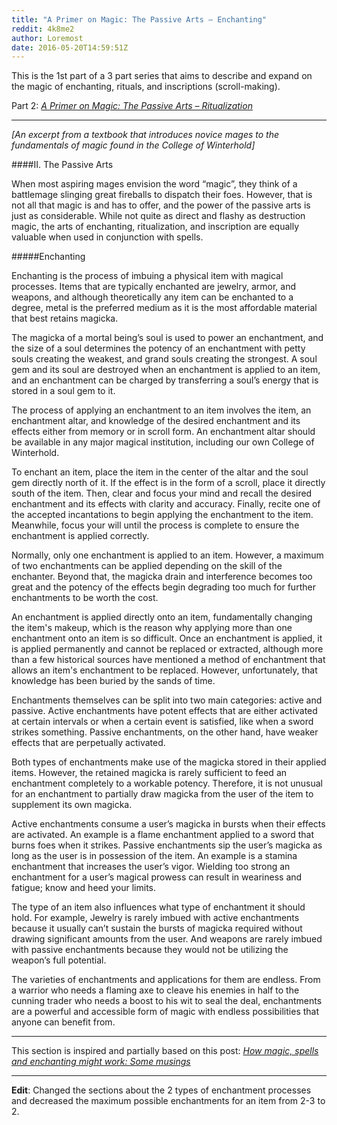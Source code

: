 ```yaml
---
title: "A Primer on Magic: The Passive Arts – Enchanting"
reddit: 4k8me2
author: Loremost
date: 2016-05-20T14:59:51Z
---
```


This is the 1st part of a 3 part series that aims to describe and expand on the magic of enchanting, rituals, and inscriptions (scroll-making).

Part 2: [*A Primer on Magic: The Passive Arts – Ritualization*](https://www.reddit.com/r/teslore/comments/4l5ir1/a_primer_on_magic_the_passive_arts_ritualization/)

*****

*[An excerpt from a textbook that introduces novice mages to the fundamentals of magic found in the College of Winterhold]*

####II. The Passive Arts 

When most aspiring mages envision the word “magic”, they think of a battlemage slinging great fireballs to dispatch their foes. However, that is not all that magic is and has to offer, and the power of the passive arts is just as considerable. While not quite as direct and flashy as destruction magic, the arts of enchanting, ritualization, and inscription are equally valuable when used in conjunction with spells. 

#####Enchanting

Enchanting is the process of imbuing a physical item with magical processes. Items that are typically enchanted are jewelry, armor, and weapons, and although theoretically any item can be enchanted to a degree, metal is the preferred medium as it is the most affordable material that best retains magicka.

The magicka of a mortal being’s soul is used to power an enchantment, and the size of a soul determines the potency of an enchantment with petty souls creating the weakest, and grand souls creating the strongest. A soul gem and its soul are destroyed when an enchantment is applied to an item, and an enchantment can be charged by transferring a soul’s energy that is stored in a soul gem to it.

The process of applying an enchantment to an item involves the item, an enchantment altar, and knowledge of the desired enchantment and its effects either from memory or in scroll form. An enchantment altar should be available in any major magical institution, including our own College of Winterhold.

To enchant an item, place the item in the center of the altar and the soul gem directly north of it. If the effect is in the form of a scroll, place it directly south of the item. Then, clear and focus your mind and recall the desired enchantment and its effects with clarity and accuracy. Finally, recite one of the accepted incantations to begin applying the enchantment to the item. Meanwhile, focus your will until the process is complete to ensure the enchantment is applied correctly. 

Normally, only one enchantment is applied to an item. However, a maximum of two enchantments can be applied depending on the skill of the enchanter. Beyond that, the magicka drain and interference becomes too great and the potency of the effects begin degrading too much for further enchantments to be worth the cost.

An enchantment is applied directly onto an item, fundamentally changing the item's makeup, which is the reason why applying more than one enchantment onto an item is so difficult. Once an enchantment is applied, it is applied permanently and cannot be replaced or extracted, although more than a few historical sources have mentioned a method of enchantment that allows an item's enchantment to be replaced. However, unfortunately, that knowledge has been buried by the sands of time.

Enchantments themselves can be split into two main categories: active and passive. Active enchantments have potent effects that are either activated at certain intervals or when a certain event is satisfied, like when a sword strikes something. Passive enchantments, on the other hand, have weaker effects that are perpetually activated.

Both types of enchantments make use of the magicka stored in their applied items. However, the retained magicka is rarely sufficient to feed an enchantment completely to a workable potency. Therefore, it is not unusual for an enchantment to partially draw magicka from the user of the item to supplement its own magicka.  

Active enchantments consume a user’s magicka in bursts when their effects are activated. An example is a flame enchantment applied to a sword that burns foes when it strikes. Passive enchantments sip the user’s magicka as long as the user is in possession of the item. An example is a stamina enchantment that increases the user’s vigor. Wielding too strong an enchantment for a user’s magical prowess can result in weariness and fatigue; know and heed your limits.

The type of an item also influences what type of enchantment it should hold. For example, Jewelry is rarely imbued with active enchantments because it usually can’t sustain the bursts of magicka required without drawing significant amounts from the user. And weapons are rarely imbued with passive enchantments because they would not be utilizing the weapon’s full potential. 

The varieties of enchantments and applications for them are endless. From a warrior who needs a flaming axe to cleave his enemies in half to the cunning trader who needs a boost to his wit to seal the deal, enchantments are a powerful and accessible form of magic with endless possibilities that anyone can benefit from. 

*****

This section is inspired and partially based on this post: *[How magic, spells and enchanting might work: Some musings](https://www.reddit.com/r/teslore/comments/23lmpf/how_magic_spells_and_enchanting_might_work_some/)*

*****

**Edit**: Changed the sections about the 2 types of enchantment processes and decreased the maximum possible enchantments for an item from 2-3 to 2. 

